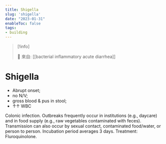 ```yaml
---
title: Shigella
slug: 'shigella'
date: "2023-01-31"
enableToc: false
tags:
- building
---
```


> [!info]
>
> 🌱 來自: [[bacterial inflammatory acute diarrhea]]

# Shigella

* Abrupt onset;
* no N/V;
* gross blood & pus in stool;
* ↑↑ WBC

Colonic infection. Outbreaks frequently occur in institutions (e.g., daycare) and in food supply (e.g., raw vegetables contaminated with feces). Transmission can also occur by sexual contact, contaminated food/water, or person to person. Incubation period averages 3 days. Treatment: Fluroquinolone.
